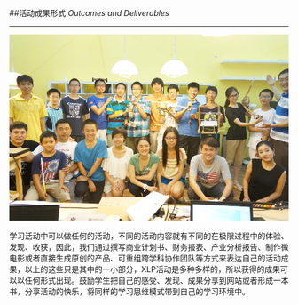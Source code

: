 ##活动成果形式
*Outcomes and Deliverables*

---
![0](../assets/activity_result/overview/00.jpg)

学习活动中可以做任何的活动，不同的活动内容就有不同的在极限过程中的体验、发现、收获，因此，我们通过撰写商业计划书、财务报表、产业分析报告、制作微电影或者直接生成原创的产品、可重组跨学科协作团队等方式来表达自己的活动成果，以上的这些只是其中的一小部分，XLP活动是多种多样的，所以获得的成果可以以任何形式出现。鼓励学生把自己的感受、发现、成果分享到网站或者形成一本书，分享活动的快乐，将同样的学习思维模式带到自己的学习环境中。
